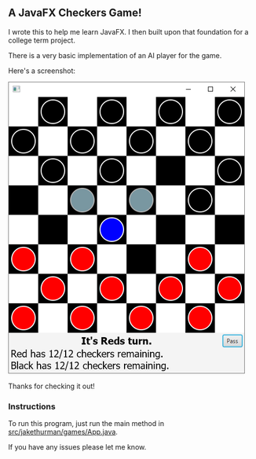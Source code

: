 ## A JavaFX Checkers Game!

I wrote this to help me learn JavaFX. I then built upon that foundation for a college term project.

There is a very basic implementation of an AI player for the game.

Here's a screenshot:

![Game Screenshot](https://raw.githubusercontent.com/JakeThurman/Checkers/master/images/screenshot.png)

Thanks for checking it out!

### Instructions

To run this program, just run the main method in [src/jakethurman/games/App.java](src/jakethurman/games/App.java).

If you have any issues please let me know.
